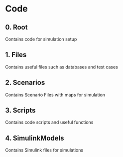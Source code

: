 # Code

## 0. Root
Contains code for simulation setup
## 1. Files
Contains useful files such as databases and test cases
## 2. Scenarios
Contains Scenario Files with maps for simulation
## 3. Scripts
Contains code scripts and useful functions
## 4. SimulinkModels
Contains Simulink files for simulations
